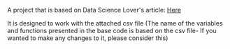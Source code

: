 A project that is based on Data Science Lover's article: [Here](https://medium.com/@datasciencelovers/python-data-analysis-project-1-50aa259b09de)

It is designed to work with the attached csv file (The name of the variables and functions presented in the base code is based on the csv file- If you wanted to make any changes to it, please consider this)
